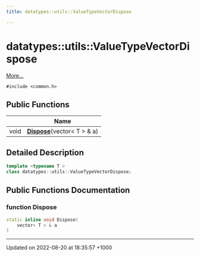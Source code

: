 ```yaml
---
title: datatypes::utils::ValueTypeVectorDispose

---
```


# datatypes::utils::ValueTypeVectorDispose



 [More...](#detailed-description)


`#include <common.h>`

## Public Functions

|                | Name           |
| -------------- | -------------- |
| void | **[Dispose](/cpp/Classes/classdatatypes_1_1utils_1_1ValueTypeVectorDispose/#function-dispose)**(vector< T > & a) |

## Detailed Description

```cpp
template <typename T >
class datatypes::utils::ValueTypeVectorDispose;
```

## Public Functions Documentation

### function Dispose

```cpp
static inline void Dispose(
    vector< T > & a
)
```


-------------------------------

Updated on 2022-08-20 at 18:35:57 +1000